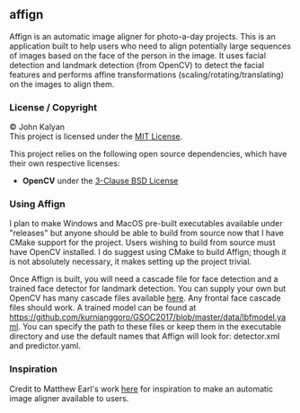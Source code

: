 ## affign
Affign is an automatic image aligner for photo-a-day projects. This is an application built to help users who need to align
potentially large sequences of images based on the face of the person in the image. It uses facial detection and landmark detection
(from OpenCV) to detect the facial features and performs affine transformations (scaling/rotating/translating) on the images to align
them.

### License / Copyright
© John Kalyan  
This project is licensed under the [MIT License](LICENSE).

This project relies on the following open source dependencies, which have their own respective licenses:  
  * **OpenCV** under the [3-Clause BSD License](https://opencv.org/license.html)  

### Using Affign
I plan to make Windows and MacOS pre-built executables available under "releases" but anyone should be able to build from source now that I have CMake support for the project. Users wishing to build from source must have OpenCV installed. I do suggest using CMake to build Affign; though it is not absolutely necessary, it makes setting up the project trivial.

Once Affign is built, you will need a cascade file for face detection and a trained face detector for landmark detection. You can supply your own but OpenCV has many cascade files available [here](https://github.com/opencv/opencv/tree/master/data/haarcascades). Any frontal face cascade files should work. A trained model can be found at https://github.com/kurnianggoro/GSOC2017/blob/master/data/lbfmodel.yaml. You can specify the path to these files or keep them in the executable directory and use the default names that Affign will look for: detector.xml and predictor.yaml.

### Inspiration
Credit to Matthew Earl's work [here](https://matthewearl.github.io/2016/01/22/portrait-timelapse/) for inspiration to make an automatic image aligner available to users.
